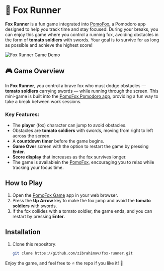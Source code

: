 # 🦊 Fox Runner

**Fox Runner** is a fun game integrated into [PomoFox](https://www.pomofox.com/), a Pomodoro app designed to help you track time and stay focused. During your breaks, you can enjoy this game where you control a running fox, avoiding obstacles in the form of **tomato soldiers** with swords. Your goal is to survive for as long as possible and achieve the highest score!

![Fox Runner Game Demo](https://github.com/zibrahimov/fox-runner/blob/main/assets/game.gif?raw=true) <!-- Replace with your actual GIF URL -->

## 🎮 Game Overview
In **Fox Runner**, you control a brave fox who must dodge obstacles — **tomato soldiers** carrying swords — while running through the screen. This mini-game is built into the [PomoFox Pomodoro app](https://www.pomofox.com/), providing a fun way to take a break between work sessions. 

### Key Features:
- The **player** (fox) character can jump to avoid obstacles.
- Obstacles are **tomato soldiers** with swords, moving from right to left across the screen.
- A **countdown timer** before the game begins.
- **Game Over** screen with the option to restart the game by pressing **Enter**.
- **Score display** that increases as the fox survives longer.
- The game is availablein the [PomoFox](https://www.pomofox.com/), encouraging you to relax while tracking your focus time.

## How to Play
1. Open the [PomoFox Game](https://game.pomofox.com/) app in your web browser.
3. Press the **Up Arrow** key to make the fox jump and avoid the **tomato soldiers** with swords.
4. If the fox collides with a tomato soldier, the game ends, and you can restart by pressing **Enter**.

## Installation
1. Clone this repository:
   ```bash
   git clone https://github.com/zibrahimov/fox-runner.git

Enjoy the game, and feel free to ⭐️ the repo if you like it! 🙌
